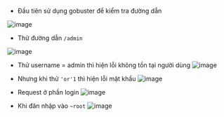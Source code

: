 - Đầu tiên sử dụng gobuster để kiểm tra đường dẫn
  
![image](https://github.com/user-attachments/assets/50e0ad8b-f529-4931-81d4-6b513dab6bc0)

- Thử đường dẫn `/admin`
  
![image](https://github.com/user-attachments/assets/1f74df9f-8256-489d-a85b-350846d14509)

- Thử username = admin thì hiện lỗi không tồn tại người dùng
![image](https://github.com/user-attachments/assets/b015efc1-910c-45a8-aff4-d23f6b9f3873)

- Nhưng khi thử `'or'1` thì hiện lỗi mật khẩu 
![image](https://github.com/user-attachments/assets/f2f6afd6-8769-4fc2-828a-ce490dffab07)

- Request ở phần login 
![image](https://github.com/user-attachments/assets/0a0756ae-7a52-4083-9626-e697c74a66e2)

- Khi đăn nhập vào `~root`
![image](https://github.com/user-attachments/assets/56778df6-894d-4116-97ee-eeafb511097d)
